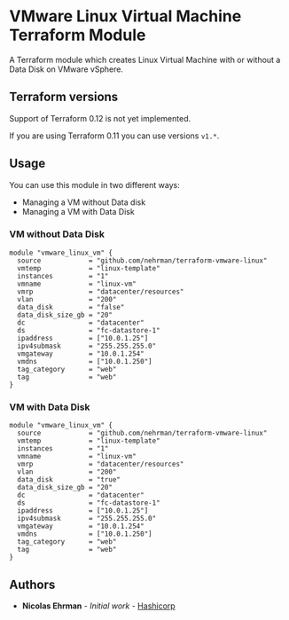 # VMware Linux Virtual Machine Terraform Module

A Terraform module which creates Linux Virtual Machine with or without a Data Disk on VMware vSphere.

## Terraform versions

Support of Terraform 0.12 is not yet implemented.

If you are using Terraform 0.11 you can use versions `v1.*`.

## Usage

You can use this module in two different ways:

- Managing a VM without Data disk
- Managing a VM with Data Disk

### VM without Data Disk 

```hcl
module "vmware_linux_vm" {
  source            = "github.com/nehrman/terraform-vmware-linux"
  vmtemp            = "linux-template"
  instances         = "1"
  vmname            = "linux-vm"
  vmrp              = "datacenter/resources"
  vlan              = "200"
  data_disk         = "false"
  data_disk_size_gb = "20"
  dc                = "datacenter"
  ds                = "fc-datastore-1"
  ipaddress         = ["10.0.1.25"]
  ipv4submask       = "255.255.255.0"
  vmgateway         = "10.0.1.254"
  vmdns             = ["10.0.1.250"]
  tag_category      = "web"
  tag               = "web"
}
```

### VM with Data Disk 

```hcl
module "vmware_linux_vm" {
  source            = "github.com/nehrman/terraform-vmware-linux"
  vmtemp            = "linux-template"
  instances         = "1"
  vmname            = "linux-vm"
  vmrp              = "datacenter/resources"
  vlan              = "200"
  data_disk         = "true"
  data_disk_size_gb = "20"
  dc                = "datacenter"
  ds                = "fc-datastore-1"
  ipaddress         = ["10.0.1.25"]
  ipv4submask       = "255.255.255.0"
  vmgateway         = "10.0.1.254"
  vmdns             = ["10.0.1.250"]
  tag_category      = "web"
  tag               = "web"
}
```

## Authors

* **Nicolas Ehrman** - *Initial work* - [Hashicorp](https://www.hashicorp.com)



